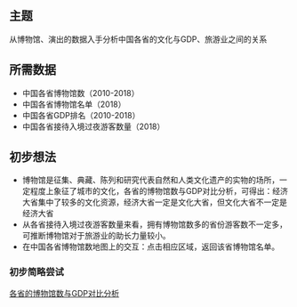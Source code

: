 ## 主题
从博物馆、演出的数据入手分析中国各省的文化与GDP、旅游业之间的关系
## 所需数据
- 中国各省博物馆数（2010-2018）
- 中国各省博物馆名单（2018）
- 中国各省GDP排名（2010-2018）
- 中国各省接待入境过夜游客数量（2018）
## 初步想法
- 博物馆是征集、典藏、陈列和研究代表自然和人类文化遗产的实物的场所，一定程度上象征了城市的文化，各省的博物馆数与GDP对比分析，可得出：经济大省集中了较多的文化资源，经济大省一定是文化大省，但文化大省不一定是经济大省
- 从各省接待入境过夜游客数量来看，拥有博物馆数多的省份游客数不一定多，可推断博物馆对于旅游业的助长力量较小。
- 在中国各省博物馆数地图上的交互：点击相应区域，返回该省博物馆名单。
### 初步简略尝试
[各省的博物馆数与GDP对比分析](http://nfunm033.gitee.io/gediqubowuguan/)
